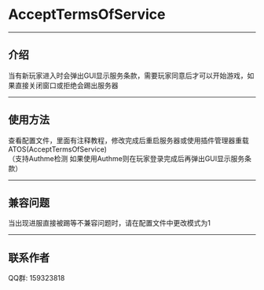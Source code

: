 # AcceptTermsOfService

------
## 介绍

当有新玩家进入时会弹出GUI显示服务条款，需要玩家同意后才可以开始游戏，如果直接关闭窗口或拒绝会踢出服务器  

------

## 使用方法

查看配置文件，里面有注释教程，修改完成后重启服务器或使用插件管理器重载ATOS(AcceptTermsOfService)  
（支持Authme检测 如果使用Authme则在玩家登录完成后再弹出GUI显示服务条款）


------


## 兼容问题

当出现进服直接被踢等不兼容问题时，请在配置文件中更改模式为1


------


## 联系作者
QQ群: 159323818
